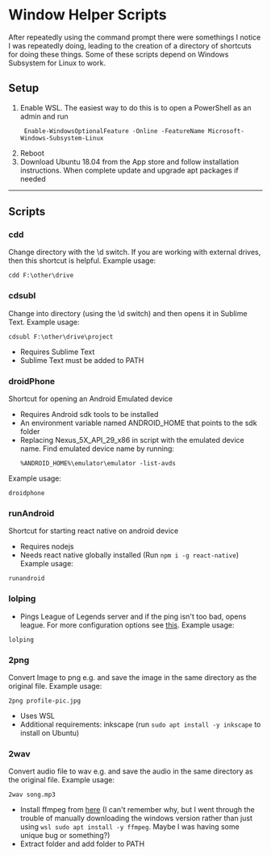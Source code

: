 # Window Helper Scripts
After repeatedly using the command prompt there were somethings I notice I was repeatedly doing, leading to the creation of a directory of shortcuts for doing these things. Some of these scripts depend on Windows Subsystem for Linux to work.
## Setup
1. Enable WSL. The easiest way to do this is to open a PowerShell as an admin and run 
     ```
      Enable-WindowsOptionalFeature -Online -FeatureName Microsoft-Windows-Subsystem-Linux
     ```
2. Reboot
3. Download Ubuntu 18.04 from the App store and follow installation instructions. When complete update and upgrade apt packages if needed
___
## Scripts
### cdd
Change directory with the \d switch. If you are working with external drives, then this shortcut is helpful.
Example usage:
  ```
  cdd F:\other\drive
  ```
### cdsubl
Change into directory (using the \d switch) and then opens it in Sublime Text. 
Example usage:
  ```
  cdsubl F:\other\drive\project
  ```
  - Requires Sublime Text
  - Sublime Text must be added to PATH
### droidPhone
Shortcut for opening an Android Emulated device
  - Requires Android sdk tools to be installed
  - An environment variable named ANDROID_HOME that points to the sdk folder
  - Replacing  Nexus_5X_API_29_x86 in script with the emulated device name. Find emulated device name by running:
    ```
    %ANDROID_HOME%\emulator\emulator -list-avds
    ```
  Example usage:
  ```
  droidphone
  ```
### runAndroid
Shortcut for starting react native on android device
  - Requires nodejs
  - Needs react native globally installed (Run `npm i -g react-native`)
Example usage:
  ```
  runandroid
  ```
### lolping
 - Pings League of Legends server and if the ping isn't too bad, opens league. For more configuration options see [this](https://github.com/phantom-factotum/lolping).
 Example usage:
  ```
  lolping
  ```
### 2png
Convert Image to png e.g. and save the image in the same directory as the original file.
Example usage:
  ```
  2png profile-pic.jpg
  ```
  - Uses WSL
  - Additional requirements: inkscape (run `sudo apt install -y inkscape` to install on Ubuntu)
### 2wav
Convert audio file to wav e.g. and save the audio in the same directory as the original file.
Example usage:
  ```
  2wav song.mp3
  ``` 
  - Install ffmpeg from [here](https://www.ffmpeg.org/download.html#build-windows) (I can't remember why, but I went through the trouble of manually downloading the windows version rather than just using `wsl sudo apt install -y ffmpeg`. Maybe I was having some unique bug or something?)
  - Extract folder and add folder to PATH
